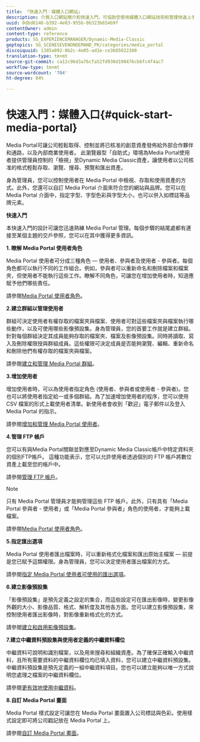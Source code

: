 ```yaml
---
title: 「快速入門：媒體入口網站」
description: 介質入口網站簡介和快速入門，可協助您使用媒體入口網站技術和管理快速上手。
uuid: 0dbd6146-b392-4e03-955b-0b323b654b9f
contentOwner: admin
content-type: reference
products: SG_EXPERIENCEMANAGER/Dynamic-Media-Classic
geptopics: SG_SCENESEVENONDEMAND_PK/categories/media_portal
discoiquuid: 1385a092-0b2c-4e05-ad1e-ce3685022300
translation-type: tm+mt
source-git-commit: ca12c96d3a76cfa52fd930d190476cb6fc4f4ac7
workflow-type: tm+mt
source-wordcount: '704'
ht-degree: 84%

---
```



# 快速入門：媒體入口{#quick-start-media-portal}

Media Portal可讓公司輕鬆取得、控制並將已核准的創意資產發佈給外部合作夥伴和通路，以及內部商業使用者。 此瀏覽器型「自助式」環境為Media Portal使用者提供管理員控制的「檢視」至Dynamic Media Classic資產，讓使用者以公司核准的格式輕鬆存取、瀏覽、搜尋、預覽和匯出資產。

身為管理員，您可以控制使用者在 Media Portal 中檢視、存取和使用資產的方式。此外，您還可以自訂 Media Portal 介面來符合您的網站與品牌。您可以在 Media Portal 介面中，指定字型、字型色彩與字型大小，也可以併入如標誌等品牌元素。

**快速入門**

本快速入門的設計可讓您迅速熟練 Media Portal 管理。每個步驟的結尾處都有連接至某個主題的交戶參照，您可以在其中獲得更多資訊。

**1. 瞭解 Media Portal 使用者角色**

Media Portal 使用者可分成三種角色 — 使用者、參與者及使用者 - 參與者。每個角色都可以執行不同的工作組合。例如，參與者可以重新命名和刪除檔案和檔案夾，但使用者不能執行這些工作。瞭解不同角色，可讓您在增加使用者時，知道應賦予他們哪些責任。

請參閱[Media Portal 使用者角色](media-portal-user-roles.md#media_portal_user_roles)。

**2.建立群組以管理使用者**

群組可決定使用者有權存取的檔案夾與檔案、使用者可對這些檔案夾與檔案執行哪些動作，以及可使用哪些影像預設集。身為管理員，您的首要工作就是建立群組。針對每個群組決定其成員能夠存取的檔案夾、檔案及影像預設集。同時將讀取、寫入及刪除權限授與群組成員。這些權限可決定成員是否能夠瀏覽、編輯、重新命名和刪除他們有權存取的檔案夾與檔案。

請參閱[建立和管理 Media Portal 群組](creating-media-portal-groups.md#creating_and_managing_media_portal_groups)。

**3.增加使用者**

增加使用者時，可以為使用者指定角色 (使用者、參與者或使用者 - 參與者)。您也可以將使用者指定給一或多個群組。為了加速增加使用者的程序，您可以使用 CSV 檔案的形式上載使用者清單。新使用者會收到「歡迎」電子郵件以及登入 Media Portal 的指示。

請參閱[增加和管理 Media Portal 使用者](adding-media-portal-users.md#adding_and_managing_media_portal_users)。

**4.管理 FTP 帳戶**

您可以有與Media Portal關聯並對應至Dynamic Media Classic帳戶中特定資料夾的個別FTP帳戶。 這種功能表示，您可以允許使用者透過個別的 FTP 帳戶將數位資產上載至您的帳戶中。

請參閱[管理 FTP 帳戶](ftp-accounts.md#managing_ftp_accounts)。

>[!NOTE]
>
>只有 Media Portal 管理員才能夠管理這些 FTP 帳戶。此外，只有具有「Media Portal 參與者 - 使用者」或「Media Portal 參與者」角色的使用者，才能夠上載檔案。

請參閱[Media Portal 使用者角色](media-portal-user-roles.md#media_portal_user_roles)。

**5.指定匯出選項**

Media Portal 使用者匯出檔案時，可以重新格式化檔案和匯出原始主檔案 — 前提是您已賦予這類權限。身為管理員，您可以決定使用者匯出檔案的方式。

請參閱[指定 Media Portal 使用者可使用的匯出選項](specifying-export-options-available-media.md#specifying_export_options_available_to_media_portal_users)。

**6.建立影像預設集**

「影像預設集」是預先定義之設定的集合，而這些設定可在匯出影像時，變更影像外觀的大小、影像品質、格式、解析度及其他各方面。您可以建立影像預設集，來控制使用者匯出影像時，對影像重新格式化的方式。

請參閱[建立和啟用影像預設集](creating-enabling-image-presets.md#creating_and_enabling_image_presets)。

**7.建立中繼資料預設集與使用者定義的中繼資料欄位**

中繼資料可說明和識別檔案，以及用來搜尋和組織資產。為了確保正確輸入中繼資料，且所有需要資料的中繼資料欄位均已填入資料，您可以建立中繼資料預設集。中繼資料預設集是預先定義的一組中繼資料項目。您也可以建立能夠以唯一方式說明您處理之檔案的中繼資料欄位。

請參閱[更有效地使用中繼資料](making-efficient-metadata.md#making_more_efficient_use_of_metadata)。

**8.自訂 Media Portal 畫面**

Media Portal 樣式設定可讓您在 Media Portal 畫面置入公司標誌與色彩。使用樣式設定即可將公司戳記放在 Media Portal 上。

請參閱[自訂 Media Portal 畫面](customizing-media-portal-screen.md#customizing_the_media_portal_screen)。

